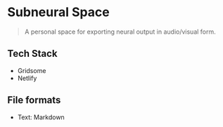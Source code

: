 # Subneural Space

> A personal space for exporting neural output in audio/visual form.

## Tech Stack

- Gridsome
- Netlify

## File formats

- Text: Markdown
